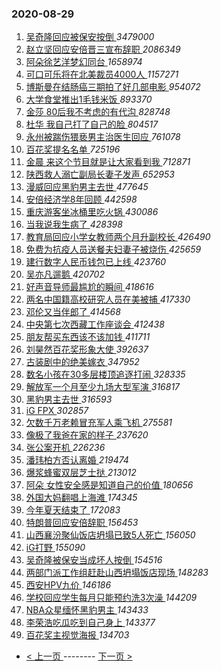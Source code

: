 ### 2020-08-29 
1. [ 吴奇隆回应被保安按倒 ](https://s.weibo.com/weibo?q=%23%E5%90%B4%E5%A5%87%E9%9A%86%E5%9B%9E%E5%BA%94%E8%A2%AB%E4%BF%9D%E5%AE%89%E6%8C%89%E5%80%92%23&Refer=top) *3479000*
1. [ 赵立坚回应安倍晋三宣布辞职 ](https://s.weibo.com/weibo?q=%23%E8%B5%B5%E7%AB%8B%E5%9D%9A%E5%9B%9E%E5%BA%94%E5%AE%89%E5%80%8D%E6%99%8B%E4%B8%89%E5%AE%A3%E5%B8%83%E8%BE%9E%E8%81%8C%23&Refer=top) *2086349*
1. [ 阿朵徐艺洋梦幻同台 ](https://s.weibo.com/weibo?q=%23%E9%98%BF%E6%9C%B5%E5%BE%90%E8%89%BA%E6%B4%8B%E6%A2%A6%E5%B9%BB%E5%90%8C%E5%8F%B0%23&topic_ad=1&Refer=top) *1658974*
1. [ 可口可乐将在北美裁员4000人 ](https://s.weibo.com/weibo?q=%23%E5%8F%AF%E5%8F%A3%E5%8F%AF%E4%B9%90%E5%B0%86%E5%9C%A8%E5%8C%97%E7%BE%8E%E8%A3%81%E5%91%984000%E4%BA%BA%23&Refer=top) *1157271*
1. [ 博斯曼在结肠癌三期拍了好几部电影 ](https://s.weibo.com/weibo?q=%23%E5%8D%9A%E6%96%AF%E6%9B%BC%E5%9C%A8%E7%BB%93%E8%82%A0%E7%99%8C%E4%B8%89%E6%9C%9F%E6%8B%8D%E4%BA%86%E5%A5%BD%E5%87%A0%E9%83%A8%E7%94%B5%E5%BD%B1%23&Refer=top) *954072*
1. [ 大学食堂推出1毛钱米饭 ](https://s.weibo.com/weibo?q=%23%E5%A4%A7%E5%AD%A6%E9%A3%9F%E5%A0%82%E6%8E%A8%E5%87%BA1%E6%AF%9B%E9%92%B1%E7%B1%B3%E9%A5%AD%23&Refer=top) *893370*
1. [ 金莎 80后我不考虑的有代沟 ](https://s.weibo.com/weibo?q=%E9%87%91%E8%8E%8E%2080%E5%90%8E%E6%88%91%E4%B8%8D%E8%80%83%E8%99%91%E7%9A%84%E6%9C%89%E4%BB%A3%E6%B2%9F&Refer=top) *828748*
1. [ 杜华 我自己打了自己的脸 ](https://s.weibo.com/weibo?q=%E6%9D%9C%E5%8D%8E%20%E6%88%91%E8%87%AA%E5%B7%B1%E6%89%93%E4%BA%86%E8%87%AA%E5%B7%B1%E7%9A%84%E8%84%B8&Refer=top) *804517*
1. [ 永州被踹伤猥亵男主治医生回应 ](https://s.weibo.com/weibo?q=%23%E6%B0%B8%E5%B7%9E%E8%A2%AB%E8%B8%B9%E4%BC%A4%E7%8C%A5%E4%BA%B5%E7%94%B7%E4%B8%BB%E6%B2%BB%E5%8C%BB%E7%94%9F%E5%9B%9E%E5%BA%94%23&Refer=top) *761078*
1. [ 百花奖提名名单 ](https://s.weibo.com/weibo?q=%23%E7%99%BE%E8%8A%B1%E5%A5%96%E6%8F%90%E5%90%8D%E5%90%8D%E5%8D%95%23&Refer=top) *725196*
1. [ 金晨 来这个节目就是让大家看到我 ](https://s.weibo.com/weibo?q=%E9%87%91%E6%99%A8%20%E6%9D%A5%E8%BF%99%E4%B8%AA%E8%8A%82%E7%9B%AE%E5%B0%B1%E6%98%AF%E8%AE%A9%E5%A4%A7%E5%AE%B6%E7%9C%8B%E5%88%B0%E6%88%91&Refer=top) *712871*
1. [ 陕西救人溺亡副局长妻子发声 ](https://s.weibo.com/weibo?q=%E9%99%95%E8%A5%BF%E6%95%91%E4%BA%BA%E6%BA%BA%E4%BA%A1%E5%89%AF%E5%B1%80%E9%95%BF%E5%A6%BB%E5%AD%90%E5%8F%91%E5%A3%B0&Refer=top) *652953*
1. [ 漫威回应黑豹男主去世 ](https://s.weibo.com/weibo?q=%23%E6%BC%AB%E5%A8%81%E5%9B%9E%E5%BA%94%E9%BB%91%E8%B1%B9%E7%94%B7%E4%B8%BB%E5%8E%BB%E4%B8%96%23&Refer=top) *477645*
1. [ 安倍经济学8年回顾 ](https://s.weibo.com/weibo?q=%E5%AE%89%E5%80%8D%E7%BB%8F%E6%B5%8E%E5%AD%A68%E5%B9%B4%E5%9B%9E%E9%A1%BE&Refer=top) *442598*
1. [ 重庆游客坐冰桶里吃火锅 ](https://s.weibo.com/weibo?q=%23%E9%87%8D%E5%BA%86%E6%B8%B8%E5%AE%A2%E5%9D%90%E5%86%B0%E6%A1%B6%E9%87%8C%E5%90%83%E7%81%AB%E9%94%85%23&Refer=top) *430086*
1. [ 当我说我生病了 ](https://s.weibo.com/weibo?q=%23%E5%BD%93%E6%88%91%E8%AF%B4%E6%88%91%E7%94%9F%E7%97%85%E4%BA%86%23&Refer=top) *428398*
1. [ 教育局回应小学女教师两个月升副校长 ](https://s.weibo.com/weibo?q=%23%E6%95%99%E8%82%B2%E5%B1%80%E5%9B%9E%E5%BA%94%E5%B0%8F%E5%AD%A6%E5%A5%B3%E6%95%99%E5%B8%88%E4%B8%A4%E4%B8%AA%E6%9C%88%E5%8D%87%E5%89%AF%E6%A0%A1%E9%95%BF%23&Refer=top) *426490*
1. [ 免费为抗疫人员送餐夫妇妻子被烧伤 ](https://s.weibo.com/weibo?q=%23%E5%85%8D%E8%B4%B9%E4%B8%BA%E6%8A%97%E7%96%AB%E4%BA%BA%E5%91%98%E9%80%81%E9%A4%90%E5%A4%AB%E5%A6%87%E5%A6%BB%E5%AD%90%E8%A2%AB%E7%83%A7%E4%BC%A4%23&Refer=top) *425659*
1. [ 建行数字人民币钱包已上线 ](https://s.weibo.com/weibo?q=%23%E5%BB%BA%E8%A1%8C%E6%95%B0%E5%AD%97%E4%BA%BA%E6%B0%91%E5%B8%81%E9%92%B1%E5%8C%85%E5%B7%B2%E4%B8%8A%E7%BA%BF%23&Refer=top) *423760*
1. [ 吴亦凡遛鹅 ](https://s.weibo.com/weibo?q=%23%E5%90%B4%E4%BA%A6%E5%87%A1%E9%81%9B%E9%B9%85%23&Refer=top) *420702*
1. [ 好声音导师最尴尬的瞬间 ](https://s.weibo.com/weibo?q=%23%E5%A5%BD%E5%A3%B0%E9%9F%B3%E5%AF%BC%E5%B8%88%E6%9C%80%E5%B0%B4%E5%B0%AC%E7%9A%84%E7%9E%AC%E9%97%B4%23&Refer=top) *418616*
1. [ 两名中国籍高校研究人员在美被捕 ](https://s.weibo.com/weibo?q=%E4%B8%A4%E5%90%8D%E4%B8%AD%E5%9B%BD%E7%B1%8D%E9%AB%98%E6%A0%A1%E7%A0%94%E7%A9%B6%E4%BA%BA%E5%91%98%E5%9C%A8%E7%BE%8E%E8%A2%AB%E6%8D%95&Refer=top) *417330*
1. [ 邓伦又当伴郎了 ](https://s.weibo.com/weibo?q=%23%E9%82%93%E4%BC%A6%E5%8F%88%E5%BD%93%E4%BC%B4%E9%83%8E%E4%BA%86%23&Refer=top) *414568*
1. [ 中央第七次西藏工作座谈会 ](https://s.weibo.com/weibo?q=%23%E4%B8%AD%E5%A4%AE%E7%AC%AC%E4%B8%83%E6%AC%A1%E8%A5%BF%E8%97%8F%E5%B7%A5%E4%BD%9C%E5%BA%A7%E8%B0%88%E4%BC%9A%23&Refer=top) *412438*
1. [ 朋友帮买东西该不该加钱 ](https://s.weibo.com/weibo?q=%23%E6%9C%8B%E5%8F%8B%E5%B8%AE%E4%B9%B0%E4%B8%9C%E8%A5%BF%E8%AF%A5%E4%B8%8D%E8%AF%A5%E5%8A%A0%E9%92%B1%23&Refer=top) *411711*
1. [ 刘昊然百花奖形象大使 ](https://s.weibo.com/weibo?q=%23%E5%88%98%E6%98%8A%E7%84%B6%E7%99%BE%E8%8A%B1%E5%A5%96%E5%BD%A2%E8%B1%A1%E5%A4%A7%E4%BD%BF%23&Refer=top) *392637*
1. [ 古装剧中的绝美嫁衣 ](https://s.weibo.com/weibo?q=%23%E5%8F%A4%E8%A3%85%E5%89%A7%E4%B8%AD%E7%9A%84%E7%BB%9D%E7%BE%8E%E5%AB%81%E8%A1%A3%23&Refer=top) *347952*
1. [ 数名小孩在30多层楼顶追逐打闹 ](https://s.weibo.com/weibo?q=%23%E6%95%B0%E5%90%8D%E5%B0%8F%E5%AD%A9%E5%9C%A830%E5%A4%9A%E5%B1%82%E6%A5%BC%E9%A1%B6%E8%BF%BD%E9%80%90%E6%89%93%E9%97%B9%23&Refer=top) *328335*
1. [ 解放军一个月至少九场大型军演 ](https://s.weibo.com/weibo?q=%E8%A7%A3%E6%94%BE%E5%86%9B%E4%B8%80%E4%B8%AA%E6%9C%88%E8%87%B3%E5%B0%91%E4%B9%9D%E5%9C%BA%E5%A4%A7%E5%9E%8B%E5%86%9B%E6%BC%94&Refer=top) *316817*
1. [ 黑豹男主去世 ](https://s.weibo.com/weibo?q=%23%E9%BB%91%E8%B1%B9%E7%94%B7%E4%B8%BB%E5%8E%BB%E4%B8%96%23&Refer=top) *316593*
1. [ iG FPX ](https://s.weibo.com/weibo?q=%23iG%20FPX%23&Refer=top) *302857*
1. [ 欠数千万老赖冒充军人乘飞机 ](https://s.weibo.com/weibo?q=%E6%AC%A0%E6%95%B0%E5%8D%83%E4%B8%87%E8%80%81%E8%B5%96%E5%86%92%E5%85%85%E5%86%9B%E4%BA%BA%E4%B9%98%E9%A3%9E%E6%9C%BA&Refer=top) *275581*
1. [ 像极了我爸在家的样子 ](https://s.weibo.com/weibo?q=%23%E5%83%8F%E6%9E%81%E4%BA%86%E6%88%91%E7%88%B8%E5%9C%A8%E5%AE%B6%E7%9A%84%E6%A0%B7%E5%AD%90%23&Refer=top) *237620*
1. [ 张公案开机 ](https://s.weibo.com/weibo?q=%23%E5%BC%A0%E5%85%AC%E6%A1%88%E5%BC%80%E6%9C%BA%23&Refer=top) *226236*
1. [ 潘玮柏方否认离婚 ](https://s.weibo.com/weibo?q=%23%E6%BD%98%E7%8E%AE%E6%9F%8F%E6%96%B9%E5%90%A6%E8%AE%A4%E7%A6%BB%E5%A9%9A%23&Refer=top) *219474*
1. [ 爆浆蜂蜜双层芝士挞 ](https://s.weibo.com/weibo?q=%E7%88%86%E6%B5%86%E8%9C%82%E8%9C%9C%E5%8F%8C%E5%B1%82%E8%8A%9D%E5%A3%AB%E6%8C%9E&Refer=top) *213012*
1. [ 阿朵 女性安全感是知道自己的价值 ](https://s.weibo.com/weibo?q=%E9%98%BF%E6%9C%B5%20%E5%A5%B3%E6%80%A7%E5%AE%89%E5%85%A8%E6%84%9F%E6%98%AF%E7%9F%A5%E9%81%93%E8%87%AA%E5%B7%B1%E7%9A%84%E4%BB%B7%E5%80%BC&Refer=top) *180656*
1. [ 外国大妈翻唱上海滩 ](https://s.weibo.com/weibo?q=%E5%A4%96%E5%9B%BD%E5%A4%A7%E5%A6%88%E7%BF%BB%E5%94%B1%E4%B8%8A%E6%B5%B7%E6%BB%A9&Refer=top) *174345*
1. [ 今年夏天结束了 ](https://s.weibo.com/weibo?q=%23%E4%BB%8A%E5%B9%B4%E5%A4%8F%E5%A4%A9%E7%BB%93%E6%9D%9F%E4%BA%86%23&Refer=top) *172083*
1. [ 特朗普回应安倍辞职 ](https://s.weibo.com/weibo?q=%23%E7%89%B9%E6%9C%97%E6%99%AE%E5%9B%9E%E5%BA%94%E5%AE%89%E5%80%8D%E8%BE%9E%E8%81%8C%23&Refer=top) *156453*
1. [ 山西襄汾聚仙饭店坍塌已致5人死亡 ](https://s.weibo.com/weibo?q=%E5%B1%B1%E8%A5%BF%E8%A5%84%E6%B1%BE%E8%81%9A%E4%BB%99%E9%A5%AD%E5%BA%97%E5%9D%8D%E5%A1%8C%E5%B7%B2%E8%87%B45%E4%BA%BA%E6%AD%BB%E4%BA%A1&Refer=top) *156050*
1. [ iG打野 ](https://s.weibo.com/weibo?q=iG%E6%89%93%E9%87%8E&Refer=top) *155090*
1. [ 吴奇隆被保安当成坏人按倒 ](https://s.weibo.com/weibo?q=%23%E5%90%B4%E5%A5%87%E9%9A%86%E8%A2%AB%E4%BF%9D%E5%AE%89%E5%BD%93%E6%88%90%E5%9D%8F%E4%BA%BA%E6%8C%89%E5%80%92%23&Refer=top) *154516*
1. [ 两部门派工作组赶赴山西坍塌饭店现场 ](https://s.weibo.com/weibo?q=%23%E4%B8%A4%E9%83%A8%E9%97%A8%E6%B4%BE%E5%B7%A5%E4%BD%9C%E7%BB%84%E8%B5%B6%E8%B5%B4%E5%B1%B1%E8%A5%BF%E5%9D%8D%E5%A1%8C%E9%A5%AD%E5%BA%97%E7%8E%B0%E5%9C%BA%23&Refer=top) *148283*
1. [ 西安HPV九价 ](https://s.weibo.com/weibo?q=%23%E8%A5%BF%E5%AE%89HPV%E4%B9%9D%E4%BB%B7%23&Refer=top) *146186*
1. [ 学校回应学生每月只能预约洗3次澡 ](https://s.weibo.com/weibo?q=%23%E5%AD%A6%E6%A0%A1%E5%9B%9E%E5%BA%94%E5%AD%A6%E7%94%9F%E6%AF%8F%E6%9C%88%E5%8F%AA%E8%83%BD%E9%A2%84%E7%BA%A6%E6%B4%973%E6%AC%A1%E6%BE%A1%23&Refer=top) *144209*
1. [ NBA众星缅怀黑豹男主 ](https://s.weibo.com/weibo?q=%23NBA%E4%BC%97%E6%98%9F%E7%BC%85%E6%80%80%E9%BB%91%E8%B1%B9%E7%94%B7%E4%B8%BB%23&Refer=top) *143433*
1. [ 李荣浩吃瓜吃到自己身上 ](https://s.weibo.com/weibo?q=%23%E6%9D%8E%E8%8D%A3%E6%B5%A9%E5%90%83%E7%93%9C%E5%90%83%E5%88%B0%E8%87%AA%E5%B7%B1%E8%BA%AB%E4%B8%8A%23&Refer=top) *143377*
1. [ 百花奖主视觉海报 ](https://s.weibo.com/weibo?q=%E7%99%BE%E8%8A%B1%E5%A5%96%E4%B8%BB%E8%A7%86%E8%A7%89%E6%B5%B7%E6%8A%A5&Refer=top) *134703* 

- [ < 上一页 ](https://github.com/able8/weibo-hot-record/blob/master/2020-08-28.md) -------- [ 下一页 > ](https://github.com/able8/weibo-hot-record/blob/master/2020-08-30.md)